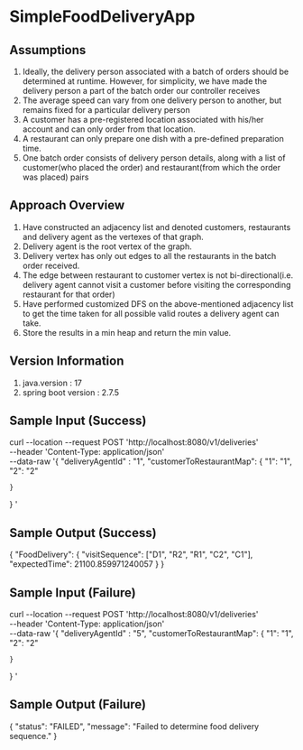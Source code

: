 # SimpleFoodDeliveryApp

Assumptions
-----------
1. Ideally, the delivery person associated with a batch of orders should be determined at runtime. However, for simplicity, we have made the delivery person a part of the batch order our controller receives
2. The average speed can vary from one delivery person to another, but remains fixed for a particular delivery person
3. A customer has a pre-registered location associated with his/her account and can only order from that location. 
4. A restaurant can only prepare one dish with a pre-defined preparation time.
5. One batch order consists of delivery person details, along with a list of customer(who placed the order) and restaurant(from which the order was placed) pairs

Approach Overview
-----------------
1. Have constructed an adjacency list and denoted customers, restaurants and delivery agent as the vertexes of that graph.
2. Delivery agent is the root vertex of the graph.
3. Delivery vertex has only out edges to all the restaurants in the batch order received.
4. The edge between restaurant to customer vertex is not bi-directional(i.e. delivery agent cannot visit a customer before visiting the corresponding restaurant for that order)
5. Have performed customized DFS on the above-mentioned adjacency list to get the time taken for all possible valid routes a delivery agent can take.
6. Store the results in a min heap and return the min value.

Version Information
--------------------
1. java.version : 17
2. spring boot version : 2.7.5

Sample Input (Success)
----------------------
curl --location --request POST 'http://localhost:8080/v1/deliveries' \
--header 'Content-Type: application/json' \
--data-raw '{
"deliveryAgentId" : "1",
"customerToRestaurantMap": {
"1": "1",
"2": "2"

    }
}
'

Sample Output (Success)
-----------------------
{
    "FoodDelivery": {
        "visitSequence": ["D1", "R2", "R1", "C2", "C1"],
        "expectedTime": 21100.859971240057
    }
}

Sample Input (Failure)
----------------------

curl --location --request POST 'http://localhost:8080/v1/deliveries' \
--header 'Content-Type: application/json' \
--data-raw '{
"deliveryAgentId" : "5",
"customerToRestaurantMap": {
"1": "1",
"2": "2"

    }
}
'

Sample Output (Failure)
-----------------------
{
    "status": "FAILED",
    "message": "Failed to determine food delivery sequence."
}


